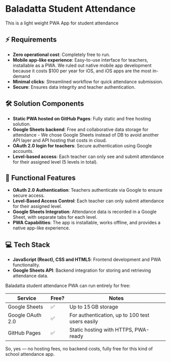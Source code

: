 # Baladatta Student Attendance
This is a light weight PWA App for student attendance

## ⚡ Requirements

- **Zero operational cost**: Completely free to run.  
- **Mobile app-like experience**: Easy-to-use interface for teachers, installable as a PWA.  We ruled out native mobile app development because it costs $100 per year for iOS, and iOS apps are the most in-demand
- **Minimal clicks**: Streamlined workflow for quick attendance submission.  
- **Secure**: Ensures data integrity and teacher authentication.  

## 🛠️ Solution Components

- **Static PWA hosted on GitHub Pages**: Fully static and free hosting solution.  
- **Google Sheets backend**: Free and collaborative data storage for attendance - We chose Google Sheets instead of DB to avoid another API layer and API hosting that costs in cloud.
- **OAuth 2.0 login for teachers**: Secure authentication using Google accounts.  
- **Level-based access**: Each teacher can only see and submit attendance for their assigned level (5 levels in total).  

## 🔧 Functional Features

- **OAuth 2.0 Authentication**: Teachers authenticate via Google to ensure secure access.  
- **Level-Based Access Control**: Each teacher can only submit attendance for their assigned level.  
- **Google Sheets Integration**: Attendance data is recorded in a Google Sheet, with separate tabs for each level.  
- **PWA Capabilities**: The app is installable, works offline, and provides a native app-like experience.

## 💻 Tech Stack

- **JavaScript (React), CSS and HTML5**: Frontend development and PWA functionality.  
- **Google Sheets API**: Backend integration for storing and retrieving attendance data.  

Baladatta student attendance PWA can run entirely for free:

| Service          | Free? | Notes                                      |
|-----------------|-------|--------------------------------------------|
| Google Sheets    | ✅     | Up to 15 GB storage                        |
| Google OAuth 2.0 | ✅     | For authentication, up to 100 test users easily |
| GitHub Pages     | ✅     | Static hosting with HTTPS, PWA-ready       |

So, yes — no hosting fees, no backend costs, fully free for this kind of school attendance app.
  
